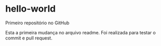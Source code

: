 # hello-world
Primeiro repositório no GitHub

Esta a primeira mudança no arquivo readme. Foi realizada para testar o commit e pull request.
